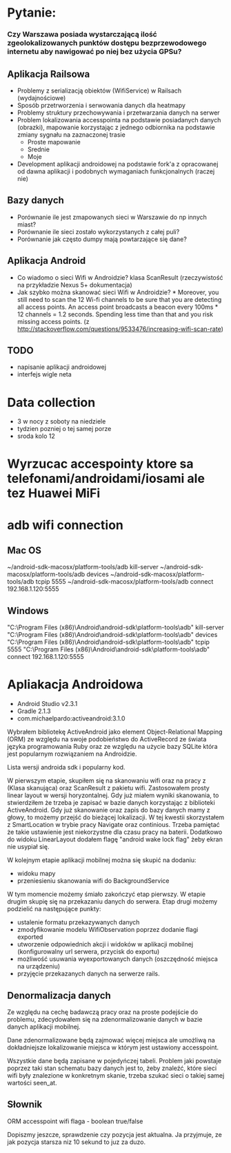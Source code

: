 # Pytanie:
### Czy Warszawa posiada wystarczającą ilość zgeolokalizowanych punktów dostępu bezprzewodowego internetu aby nawigować po niej bez użycia GPSu?

## Aplikacja Railsowa

 * Problemy z serializacją obiektów (WifiService) w Railsach (wydajnościowe)
 * Sposób przetrworzenia i serwowania danych dla heatmapy
 * Problemy struktury przechowywania i przetwarzania danych na serwer
 * Problem lokalizowania accesspointa na podstawie posiadanych danych (obrazki), mapowanie korzystając z jednego odbiornika na podstawie zmiany sygnału na zaznaczonej trasie
	 * Proste mapowanie
	 * Srednie
	 * Moje
 * Development aplikacji androidowej na podstawie fork'a z opracowanej od dawna aplikacji i podobnych wymaganiach funkcjonalnych (raczej nie)

## Bazy danych

 * Porównanie ile jest zmapowanych sieci w Warszawie do np innych miast?
 * Porównanie ile sieci zostało wykorzystanych z całej puli?
 * Porównanie jak często dumpy mają powtarzające się dane?


## Aplikacja Android
 * Co wiadomo o sieci Wifi w Androidzie? klasa ScanResult (rzeczywistość na przykładzie Nexus 5+ dokumentacja)
 * Jak szybko można skanować sieci Wifi w Androidzie?
		* Moreover, you still need to scan the 12 Wi-fi channels to be sure that you are detecting all access points. An access point broadcasts a beacon every 100ms * 12 channels = 1.2 seconds. Spending less time than that and you risk missing access points. (z http://stackoverflow.com/questions/9533476/increasing-wifi-scan-rate)


## TODO
 * napisanie aplikacji androidowej
 * interfejs wigle neta

# Data collection

* 3 w nocy z soboty na niedziele
* tydzien pozniej o tej samej porze
* sroda kolo 12

# Wyrzucac accespointy ktore sa telefonami/androidami/iosami ale tez Huawei MiFi


# adb wifi connection

## Mac OS
~/android-sdk-macosx/platform-tools/adb kill-server
~/android-sdk-macosx/platform-tools/adb devices
~/android-sdk-macosx/platform-tools/adb tcpip 5555
~/android-sdk-macosx/platform-tools/adb connect 192.168.1.120:5555

## Windows
"C:\Program Files (x86)\Android\android-sdk\platform-tools\adb" kill-server
"C:\Program Files (x86)\Android\android-sdk\platform-tools\adb" devices
"C:\Program Files (x86)\Android\android-sdk\platform-tools\adb" tcpip 5555
"C:\Program Files (x86)\Android\android-sdk\platform-tools\adb" connect 192.168.1.120:5555

# Apliakacja Androidowa
 * Android Studio v2.3.1
 * Gradle 2.1.3
 * com.michaelpardo:activeandroid:3.1.0

Wybrałem bibliotekę ActiveAndroid jako element Object-Relational Mapping (ORM) ze względu na swoje podobieństwo do ActiveRecord ze świata języka programowania Ruby oraz ze względu na użycie bazy SQLite która jest popularnym rozwiązaniem na Androidzie.

Lista wersji androida sdk i popularny kod.


W pierwszym etapie, skupiłem się na skanowaniu wifi oraz na pracy z (Klasa skanująca) oraz ScanResult z pakietu wifi. Zastosowałem prosty linear layout w wersji horyzontalnej. Gdy już miałem wyniki skanowania, to stwierdziłem że trzeba je zapisać w bazie danych korzystając z biblioteki ActiveAndroid. Gdy już skanowanie oraz zapis do bazy danych mamy z głowy, to możemy przejść do bieżącej lokalizacji. W tej kwestii skorzystałem z SmartLocation w trybie pracy Navigate oraz continious. Trzeba pamiętać że takie ustawienie jest niekorzystne dla czasu pracy na baterii. Dodatkowo do widoku LinearLayout dodałem flagę "android wake lock flag" żeby ekran nie usypiał się.

W kolejnym etapie aplikacji mobilnej można się skupić na dodaniu:
 * widoku mapy
 * przeniesieniu skanowania wifi do BackgroundService

W tym momencie możemy śmiało zakończyć etap pierwszy. W etapie drugim skupię się na przekazaniu danych do serwera.
Etap drugi możemy podzielić na następujące punkty:
 * ustalenie formatu przekazywanych danych
 * zmodyfikowanie modelu WifiObservation poprzez dodanie flagi exported
 * utworzenie odpowiednich akcji i widoków w aplikacji mobilnej (konfigurowalny url serwera, przycisk do exportu)
 * możliwość usuwania wyexportowanych danych (oszczędność miejsca na urządzeniu)
 * przyjęcie przekazanych danych na serwerze rails.

## Denormalizacja danych
Ze względu na cechę badawczą pracy oraz na proste podejście do problemu, zdecydowałem się na zdenormalizowanie danych w bazie danych aplikacji mobilnej.

Dane zdenormalizowane będą zajmować więcej miejsca ale umożliwą na dokładniejsze lokalizowanie miejsca w którym jest ustawiony accesspoint.

Wszystkie dane będą zapisane w pojedyńczej tabeli. Problem jaki powstaje poprzez taki stan schematu bazy danych jest to, żeby znaleźć, które sieci wifi były znalezione w konkretnym skanie, trzeba szukać sieci o takiej samej wartości seen_at.


## Słownik
ORM
accesspoint
wifi
flaga - boolean true/false


Dopiszmy jeszcze, sprawdzenie czy pozycja jest aktualna. Ja przyjmuje, ze jak pozycja starsza niz 10 sekund to juz za duzo.
